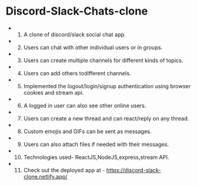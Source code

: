 # Discord-Slack-Chats-clone

- 1. A clone of discord/slack social chat app.
- 2. Users can chat with other individual users or in groups.
- 3. Users can create multiple channels for different kinds of topics.
- 4. Users can add others todifferent channels. 
- 5. Implemented the logout/login/signup authentication using browser cookies and stream api.
- 6. A logged in user can also see other online users.
- 7. Users can create a new thread and can react/reply on any thread.
- 8. Custom emojis and GIFs can be sent as messages.
- 9. Users can also attach files if needed with their messages.
- 10. Technologies used- ReactJS,NodeJS,express,stream API.
- 11. Check out the deployed app at - https://discord-slack-clone.netlify.app/
